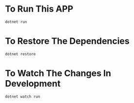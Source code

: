 # To Run This APP
    dotnet run

# To Restore The Dependencies
    dotnet restore

# To Watch The Changes In Development
    dotnet watch run